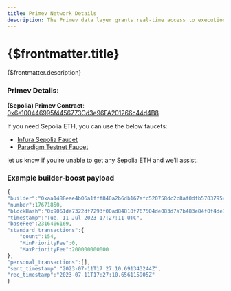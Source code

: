 ```yaml
---
title: Primev Network Details
description: The Primev data layer grants real-time access to execution data pertaining to block templates, also known as builder hints, and facilitates the seamless transmission of this data to connected entities.
---
```


# {$frontmatter.title}

{$frontmatter.description}

### Primev Details:

**(Sepolia) Primev Contract**: [0x6e100446995f4456773Cd3e96FA201266c44d4B8](https://sepolia.etherscan.io/address/0x6e100446995f4456773Cd3e96FA201266c44d4B8)

If you need Sepolia ETH, you can use the below faucets:

- [Infura Sepolia Faucet](https://www.infura.io/faucet/sepolia)
- [Paradigm Testnet Faucet](https://faucet.paradigm.xyz/)

let us know if you’re unable to get any Sepolia ETH and we’ll assist.


### Example builder-boost payload
    
```javascript
{
"builder":"0xaa1488eae4b06a1fff840a2b6db167afc520758dc2c8af0dfb57037954df3431b747e2f900fe8805f05d635e9a29717b",
"number":17671850,
"blockHash":"0x9061da7322df7293f00ad84810f767504de083d7a7b483e84f0f4de1d5bc0130",
"timestamp":"Tue, 11 Jul 2023 17:27:11 UTC",
"baseFee":2316406169,
"standard_transactions":{
    "count":154,
    "MinPriorityFee":0,
    "MaxPriorityFee":200000000000
},
"personal_transactions":[],
"sent_timestamp":"2023-07-11T17:27:10.691343244Z",
"rec_timestamp":"2023-07-11T17:27:10.656115905Z"
}
```
